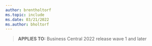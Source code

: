 ```yaml
---
author: brentholtorf
ms.topic: include
ms.date: 03/21/2022
ms.author: bholtorf
---
```

> **APPLIES TO:** Business Central 2022 release wave 1 and later